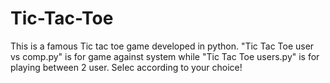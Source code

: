 # Tic-Tac-Toe
This is a famous Tic tac toe game developed in python. 
"Tic Tac Toe user vs comp.py" is for game against system while "Tic Tac Toe users.py" is for playing between 2 user.
Selec according to your choice!
